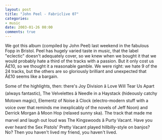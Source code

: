 ```yaml
---
layout: post
title: "John Peel - Fabriclive 07"
categories:
- music
date: 2003-01-26 00:00
comments: true
---
```


<p>We got this album (compiled by John Peel) last weekend in the fabulous Fopp in Bristol. Peel has hugely varied taste in music, that the label "eclectic" doesn't adequately cover, so we knew when we bought it that we would probably hate a third of the tracks with a passion. But it only cost us Â£10, so we thought it a reasonable gamble. We were right: we hate 9 of the 24 tracks, but the others are so gloriously brilliant and unexpected that Â£10 seems like a bargain.</p>

<p>Some of the highlights, then: there's Joy Division â Love Will Tear Us Apart (always fantastic), The Velvelettes â Needle in a Haystack (hideously catchy Motown magic), Elementz of Noise â Clock (electro-modern stuff with a voice over that reminds me inexplicably of the novels of Jeff Noon) and Derrick Morgan â Moon Hop (relaxed sunny ska). The track that made me marvel and laugh out loud was The Kingswoods â Purty Vacant. Have you ever heard the Sex Pistols' Pretty Vacant played hillbilly-style on banjos? No? Then you haven't lived my friend, you haven't lived.</p>
